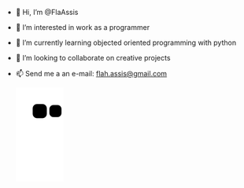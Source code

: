 - 👋 Hi, I’m @FlaAssis
- 👀 I’m interested in work as a programmer
- 🌱 I’m currently learning objected oriented programming with python
- 💞️ I’m looking to collaborate on creative projects
- 📫 Send me a an e-mail: flah.assis@gmail.com

  ![Snake animation](https://github.com/rafaballerini/rafaballerini/blob/output/github-contribution-grid-snake.svg)
